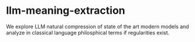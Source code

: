 # llm-meaning-extraction
We explore LLM natural compression of state of the art modern models and analyze in classical language philosphical terms if regularities exist.
